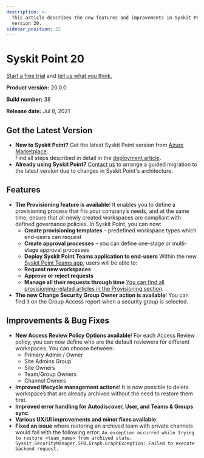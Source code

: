 ```yaml
---
description: >-
  This article describes the new features and improvements in Syskit Point
  version 20.
sidebar_position: 22
---
```


# Syskit Point 20

[Start a free trial](https://www.syskit.com/products/point/free-trial/) and [tell us what you think.](https://www.syskit.com/company/contact-us/)

**Product version:** 20.0.0

**Build number:** 38

**Release date:** Jul 8, 2021

## Get the Latest Version

* **New to Syskit Point?** Get the latest Syskit Point version from [Azure Marketplace](https://azuremarketplace.microsoft.com/en-us/marketplace/apps/syskitltd.syskit\_point).\
  Find all steps described in detail in the [deployment article](../../set-up-point-enterprise/deployment/deploy-syskit-point.md).
* **Already using Syskit Point?** [Contact us](https://www.syskit.com/company/contact-us/) to arrange a guided migration to the latest version due to changes in Syskit Point's architecture.

## Features

* **The Provisioning feature is available**! It enables you to define a provisioning process that fits your company’s needs, and at the same time, ensure that all newly created workspaces are compliant with defined governance policies. In Syskit Point, you can now:
  * **Create provisioning templates** – predefined workspace types which end-users can request
  * **Create approval processes** – you can define one-stage or multi-stage approval processes
  * **Deploy Syskit Point Teams application to end-users** Within the new [Syskit Point Teams app](../../governance-and-automation/syskit-point-teams-app.md), users will be able to:
  * **Request new workspaces**
  * **Approve or reject requests**
  * **Manage all their requests through time** [You can find all provisioning-related articles in the Provisioning section](../../governance-and-automation/provisioning/).
* **The new Change Security Group Owner action is available**! You can find it on the Group Access report when a security group is selected.

## Improvements & Bug Fixes

* **New Access Review Policy Options available**! For each Access Review policy, you can now define who are the default reviewers for different workspaces. You can choose between:
  * Primary Admin / Owner
  * Site Admins Group
  * Site Owners
  * Team/Group Owners
  * Channel Owners
* **Improved lifecycle management actions**! It is now possible to delete workspaces that are already archived without the need to restore them first.
* **Improved error handling for Autodiscover, User, and Teams & Groups sync**.
* **Various UX/UI improvements and minor fixes available**.
* **Fixed an issue** where restoring an archived team with private channels would fail with the following error: `An exception occurred while trying to restore <team_name> from archived state. SysKit.SecurityManager.SPO.Graph.GraphException: Failed to execute backend request.`
